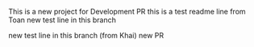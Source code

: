 This is a new project for Development PR
this is a test readme line from Toan
new test line in this branch

new test line in this branch (from Khai)
new PR